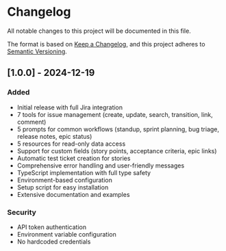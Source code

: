 # Changelog

All notable changes to this project will be documented in this file.

The format is based on [Keep a Changelog](https://keepachangelog.com/en/1.0.0/),
and this project adheres to [Semantic Versioning](https://semver.org/spec/v2.0.0.html).

## [1.0.0] - 2024-12-19

### Added
- Initial release with full Jira integration
- 7 tools for issue management (create, update, search, transition, link, comment)
- 5 prompts for common workflows (standup, sprint planning, bug triage, release notes, epic status)
- 5 resources for read-only data access
- Support for custom fields (story points, acceptance criteria, epic links)
- Automatic test ticket creation for stories
- Comprehensive error handling and user-friendly messages
- TypeScript implementation with full type safety
- Environment-based configuration
- Setup script for easy installation
- Extensive documentation and examples

### Security
- API token authentication
- Environment variable configuration
- No hardcoded credentials